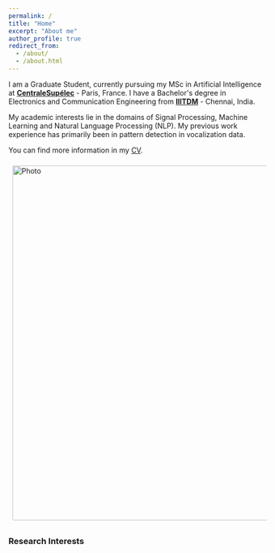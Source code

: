 ```yaml
---
permalink: /
title: "Home"
excerpt: "About me"
author_profile: true
redirect_from:
  - /about/
  - /about.html
---
```


I am a Graduate Student, currently pursuing my MSc in Artificial Intelligence at [**CentraleSupélec**](https://www.centralesupelec.fr/en) - Paris, France. I have a Bachelor's degree in Electronics and Communication Engineering from [**IIITDM**](https://www.iiitdm.ac.in) - Chennai, India.

My academic interests lie in the domains of Signal Processing, Machine Learning and Natural Language Processing (NLP). My previous work experience has primarily been in pattern detection in vocalization data.

You can find more information in my [CV](https://saideepesh.github.io/files/PSD_CV_November_2020.pdf).


<img align="middle" src="https://saideepesh.github.io/files/Deepesh_Prague.jpeg?raw=true" alt="Photo" style="width: 700px; border-radius: 10px; padding: 8px 8px 8px 8px"/>


### Research Interests
